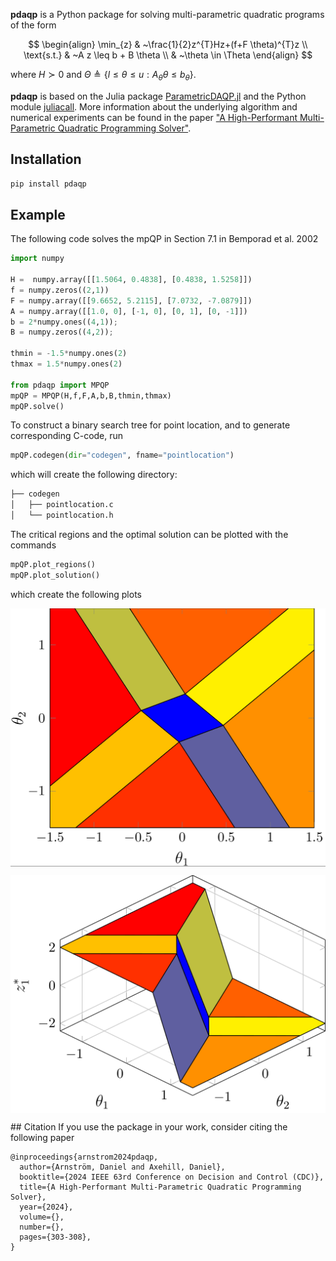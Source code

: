 **pdaqp** is a Python package for solving multi-parametric quadratic programs of the form

$$
\begin{align}
\min_{z} &  ~\frac{1}{2}z^{T}Hz+(f+F \theta)^{T}z \\
\text{s.t.} & ~A z \leq b + B \theta \\
& ~\theta \in \Theta
\end{align}
$$

where $H \succ 0$ and $\Theta \triangleq \lbrace l \leq \theta \leq u : A_{\theta} \theta \leq b_{\theta}\rbrace$.

**pdaqp** is based on the Julia package [ParametricDAQP.jl](https://github.com/darnstrom/ParametricDAQP.jl/) and the Python module [juliacall](https://juliapy.github.io/PythonCall.jl/stable/juliacall/).  More information about the underlying algorithm and numerical experiments can be found in the paper ["A High-Performant Multi-Parametric Quadratic Programming Solver"](https://arxiv.org/abs/2404.05511).
 

## Installation
```bash
pip install pdaqp
```
## Example
The following code solves the mpQP in Section 7.1 in Bemporad et al. 2002
```python
import numpy

H =  numpy.array([[1.5064, 0.4838], [0.4838, 1.5258]])
f = numpy.zeros((2,1))
F = numpy.array([[9.6652, 5.2115], [7.0732, -7.0879]])
A = numpy.array([[1.0, 0], [-1, 0], [0, 1], [0, -1]])
b = 2*numpy.ones((4,1));
B = numpy.zeros((4,2));

thmin = -1.5*numpy.ones(2)
thmax = 1.5*numpy.ones(2)

from pdaqp import MPQP
mpQP = MPQP(H,f,F,A,b,B,thmin,thmax)
mpQP.solve()
```
To construct a binary search tree for point location, and to generate corresponding C-code, run 
```python
mpQP.codegen(dir="codegen", fname="pointlocation")
```
which will create the following directory:
```bash
├── codegen
│   ├── pointlocation.c
│   └── pointlocation.h
```
The critical regions and the optimal solution can be plotted with the commands
```python
mpQP.plot_regions()
mpQP.plot_solution()
```
which create the following plots
<p align="center">
  <img src="https://github.com/darnstrom/pdaqp/raw/docs/docs/imgs/example_regions.png" width="600" alt="critical_regions" align="center"/>
</p>
<p align="center">
  <img src="https://github.com/darnstrom/pdaqp/raw/docs/docs/imgs/example_solution.png" width="600" alt="solution_component" align="center"/>
</p>
## Citation
If you use the package in your work, consider citing the following paper

```
@inproceedings{arnstrom2024pdaqp,
  author={Arnström, Daniel and Axehill, Daniel},
  booktitle={2024 IEEE 63rd Conference on Decision and Control (CDC)}, 
  title={A High-Performant Multi-Parametric Quadratic Programming Solver}, 
  year={2024},
  volume={},
  number={},
  pages={303-308},
}
```

